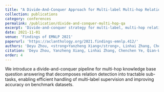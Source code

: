 ```yaml
---
title: "A Divide-And-Conquer Approach for Multi-label Multi-hop Relation Detection in Knowledge Base QA"
collection: publications
category: conferences
permalink: /publication/divide-and-conquer-multi-hop-qa
excerpt: 'Divide-and-conquer strategy for multi-label, multi-hop relation detection in knowledge-base question answering.'
date: 2021-11-01
venue: 'Findings of EMNLP 2021'
paperurl: 'https://aclanthology.org/2021.findings-emnlp.412/'
authors: 'Deyu Zhou, <strong>Yanzheng Xiang</strong>, Linhai Zhang, Chenchen Ye, Qian-Wen Zhang, Yunbo Cao'
citation: 'Deyu Zhou, Yanzheng Xiang, Linhai Zhang, Chenchen Ye, Qian-Wen Zhang, Yunbo Cao. 2021. "A Divide-And-Conquer Approach for Multi-label Multi-hop Relation Detection in Knowledge Base QA." In <i>Findings of EMNLP 2021</i>.'
order: 4
---
```


We introduce a divide-and-conquer pipeline for multi-hop knowledge base question answering that decomposes relation detection into tractable sub-tasks, enabling efficient handling of multi-label supervision and improving accuracy on benchmark datasets.
